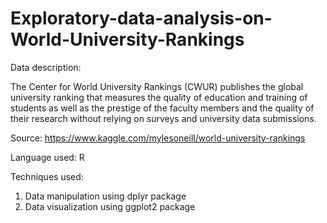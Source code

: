 # Exploratory-data-analysis-on-World-University-Rankings

Data description:

The Center for World University Rankings (CWUR) publishes the global university ranking that measures the quality of education and 
training of students as well as the prestige of the faculty members and the quality of their research without relying on surveys and 
university data submissions.

Source: https://www.kaggle.com/mylesoneill/world-university-rankings

Language used: R

Techniques used:

1. Data manipulation using dplyr package
2. Data visualization using ggplot2 package
